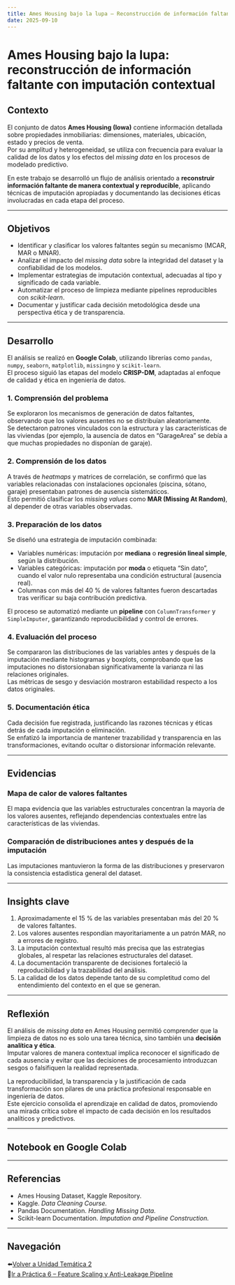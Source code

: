 ```yaml
---
title: Ames Housing bajo la lupa — Reconstrucción de información faltante con imputación contextual
date: 2025-09-10
---
```


# Ames Housing bajo la lupa: reconstrucción de información faltante con imputación contextual

## Contexto

El conjunto de datos **Ames Housing (Iowa)** contiene información detallada sobre propiedades inmobiliarias: dimensiones, materiales, ubicación, estado y precios de venta.  
Por su amplitud y heterogeneidad, se utiliza con frecuencia para evaluar la calidad de los datos y los efectos del *missing data* en los procesos de modelado predictivo.

En este trabajo se desarrolló un flujo de análisis orientado a **reconstruir información faltante de manera contextual y reproducible**, aplicando técnicas de imputación apropiadas y documentando las decisiones éticas involucradas en cada etapa del proceso.

---

## Objetivos

- Identificar y clasificar los valores faltantes según su mecanismo (MCAR, MAR o MNAR).  
- Analizar el impacto del *missing data* sobre la integridad del dataset y la confiabilidad de los modelos.  
- Implementar estrategias de imputación contextual, adecuadas al tipo y significado de cada variable.  
- Automatizar el proceso de limpieza mediante pipelines reproducibles con *scikit-learn*.  
- Documentar y justificar cada decisión metodológica desde una perspectiva ética y de transparencia.

---

## Desarrollo

El análisis se realizó en **Google Colab**, utilizando librerías como `pandas`, `numpy`, `seaborn`, `matplotlib`, `missingno` y `scikit-learn`.  
El proceso siguió las etapas del modelo **CRISP-DM**, adaptadas al enfoque de calidad y ética en ingeniería de datos.

### 1. Comprensión del problema

Se exploraron los mecanismos de generación de datos faltantes, observando que los valores ausentes no se distribuían aleatoriamente.  
Se detectaron patrones vinculados con la estructura y las características de las viviendas (por ejemplo, la ausencia de datos en “GarageArea” se debía a que muchas propiedades no disponían de garaje).

### 2. Comprensión de los datos

A través de *heatmaps* y matrices de correlación, se confirmó que las variables relacionadas con instalaciones opcionales (piscina, sótano, garaje) presentaban patrones de ausencia sistemáticos.  
Esto permitió clasificar los *missing values* como **MAR (Missing At Random)**, al depender de otras variables observadas.

### 3. Preparación de los datos

Se diseñó una estrategia de imputación combinada:
- Variables numéricas: imputación por **mediana** o **regresión lineal simple**, según la distribución.  
- Variables categóricas: imputación por **moda** o etiqueta “Sin dato”, cuando el valor nulo representaba una condición estructural (ausencia real).  
- Columnas con más del 40 % de valores faltantes fueron descartadas tras verificar su baja contribución predictiva.

El proceso se automatizó mediante un **pipeline** con `ColumnTransformer` y `SimpleImputer`, garantizando reproducibilidad y control de errores.

### 4. Evaluación del proceso

Se compararon las distribuciones de las variables antes y después de la imputación mediante histogramas y boxplots, comprobando que las imputaciones no distorsionaban significativamente la varianza ni las relaciones originales.  
Las métricas de sesgo y desviación mostraron estabilidad respecto a los datos originales.

### 5. Documentación ética

Cada decisión fue registrada, justificando las razones técnicas y éticas detrás de cada imputación o eliminación.  
Se enfatizó la importancia de mantener trazabilidad y transparencia en las transformaciones, evitando ocultar o distorsionar información relevante.

---

## Evidencias

### Mapa de calor de valores faltantes

El mapa evidencia que las variables estructurales concentran la mayoría de los valores ausentes, reflejando dependencias contextuales entre las características de las viviendas.

### Comparación de distribuciones antes y después de la imputación

Las imputaciones mantuvieron la forma de las distribuciones y preservaron la consistencia estadística general del dataset.

---

## Insights clave

1. Aproximadamente el 15 % de las variables presentaban más del 20 % de valores faltantes.  
2. Los valores ausentes respondían mayoritariamente a un patrón MAR, no a errores de registro.  
3. La imputación contextual resultó más precisa que las estrategias globales, al respetar las relaciones estructurales del dataset.  
4. La documentación transparente de decisiones fortaleció la reproducibilidad y la trazabilidad del análisis.  
5. La calidad de los datos depende tanto de su completitud como del entendimiento del contexto en el que se generan.

---

## Reflexión

El análisis de *missing data* en Ames Housing permitió comprender que la limpieza de datos no es solo una tarea técnica, sino también una **decisión analítica y ética**.  
Imputar valores de manera contextual implica reconocer el significado de cada ausencia y evitar que las decisiones de procesamiento introduzcan sesgos o falsifiquen la realidad representada.

La reproducibilidad, la transparencia y la justificación de cada transformación son pilares de una práctica profesional responsable en ingeniería de datos.  
Este ejercicio consolida el aprendizaje en calidad de datos, promoviendo una mirada crítica sobre el impacto de cada decisión en los resultados analíticos y predictivos.

---

## Notebook en Google Colab

---

## Referencias

- Ames Housing Dataset, Kaggle Repository.  
- Kaggle. *Data Cleaning Course.*  
- Pandas Documentation. *Handling Missing Data.*  
- Scikit-learn Documentation. *Imputation and Pipeline Construction.*

---

## Navegación

⬅️[Volver a Unidad Temática 2](../main.md)  
📓[Ir a Práctica 6 – Feature Scaling y Anti-Leakage Pipeline](../practica6/main6.md)
